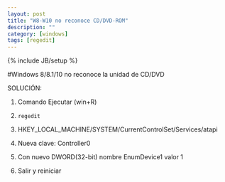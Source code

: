 ```yaml
---
layout: post
title: "W8-W10 no reconoce CD/DVD-ROM"
description: ""
category: [windows]
tags: [regedit]
---
```

{% include JB/setup %}

#Windows 8/8.1/10 no reconoce la unidad de CD/DVD

SOLUCIÓN:

1. Comando Ejecutar (win+R)

2. ```regedit``` 

3. HKEY_LOCAL_MACHINE/SYSTEM/CurrentControlSet/Services/atapi

4. Nueva clave: Controller0

6. Con nuevo DWORD(32-bit) nombre EnumDevice1 valor 1

8. Salir y reiniciar
